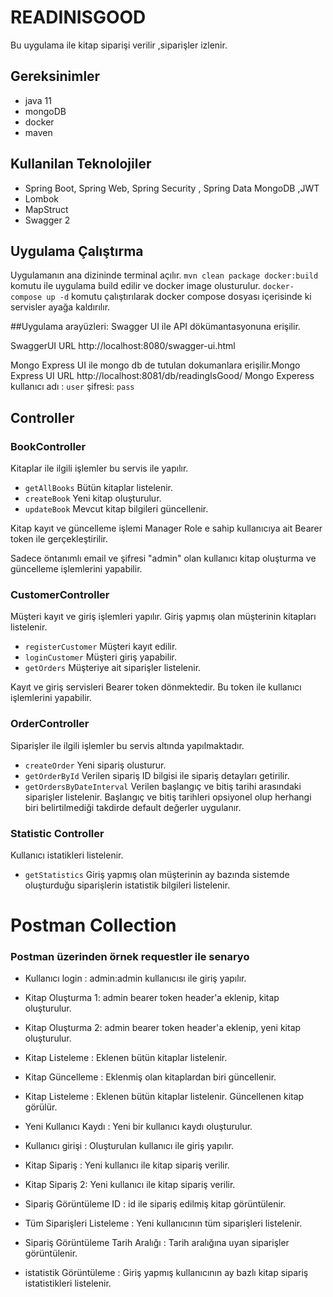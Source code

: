 # READINISGOOD

Bu uygulama ile kitap siparişi verilir ,siparişler izlenir.

## Gereksinimler
* java 11
* mongoDB
* docker
* maven

## Kullanilan Teknolojiler

* Spring Boot, Spring Web, Spring Security , Spring Data MongoDB ,JWT
* Lombok
* MapStruct
* Swagger 2


## Uygulama Çalıştırma

Uygulamanın ana dizininde terminal açılır.
`mvn clean package docker:build` komutu ile uygulama build edilir ve docker image olusturulur.
`docker-compose up -d` komutu çalıştırılarak docker compose dosyası içerisinde ki servisler ayağa kaldırılır.

##Uygulama arayüzleri:
Swagger UI ile API dökümantasyonuna erişilir.

SwaggerUI URL http://localhost:8080/swagger-ui.html

Mongo Express UI ile mongo db de tutulan dokumanlara erişilir.Mongo Express UI URL http://localhost:8081/db/readingIsGood/
Mongo Experess kullanıcı adı : `user` şifresi: `pass`

## Controller
### BookController 
Kitaplar ile ilgili işlemler bu servis ile yapılır.
* `getAllBooks` Bütün kitaplar listelenir.
* `createBook` Yeni kitap oluşturulur.
* `updateBook` Mevcut kitap bilgileri güncellenir.										   

Kitap kayıt ve güncelleme işlemi Manager Role e sahip kullanıcıya ait Bearer token ile gerçekleştirilir.

Sadece öntanımlı email ve şifresi "admin" olan kullanıcı kitap oluşturma ve güncelleme işlemlerini yapabilir.

### CustomerController
Müşteri kayıt ve giriş işlemleri yapılır. Giriş yapmış olan müşterinin kitapları listelenir.

* `registerCustomer` Müşteri kayıt edilir.
* `loginCustomer` Müşteri giriş yapabilir.
* `getOrders` Müşteriye ait siparişler listelenir.

Kayıt ve giriş servisleri Bearer token dönmektedir. Bu token ile kullanıcı işlemlerini yapabilir.

### OrderController
Siparişler ile ilgili işlemler bu servis altında yapılmaktadır.

* `createOrder` Yeni sipariş olusturur.
* `getOrderById` Verilen sipariş ID bilgisi ile sipariş detayları getirilir.
* `getOrdersByDateInterval` Verilen başlangıç ve bitiş tarihi arasındaki siparişler listelenir. Başlangıç ve bitiş tarihleri opsiyonel olup herhangi biri belirtilmediği takdirde default değerler uygulanır.

### Statistic Controller
Kullanıcı istatikleri listelenir.
* `getStatistics` Giriş yapmış olan müşterinin ay bazında sistemde oluşturduğu siparişlerin istatistik bilgileri listelenir.

# Postman Collection
### Postman üzerinden örnek requestler ile senaryo

* Kullanıcı login : admin:admin kullanıcısı ile giriş yapılır.

* Kitap Oluşturma 1: admin bearer token header'a eklenip, kitap oluşturulur.

* Kitap Oluşturma 2: admin bearer token header'a eklenip, yeni kitap oluşturulur.

* Kitap Listeleme : Eklenen bütün kitaplar listelenir.

* Kitap Güncelleme : Eklenmiş olan kitaplardan biri güncellenir.

* Kitap Listeleme : Eklenen bütün kitaplar listelenir. Güncellenen kitap görülür.

* Yeni Kullanıcı Kaydı : Yeni bir kullanıcı kaydı oluşturulur.

* Kullanıcı girişi : Oluşturulan kullanıcı ile giriş yapılır.

* Kitap Sipariş : Yeni kullanıcı ile kitap sipariş verilir.
  
* Kitap Sipariş 2: Yeni kullanıcı ile kitap sipariş verilir.

* Sipariş Görüntüleme ID : id ile sipariş edilmiş kitap görüntülenir.

* Tüm Siparişleri Listeleme : Yeni kullanıcının tüm siparişleri listelenir.

* Sipariş Görüntüleme Tarih Aralığı : Tarih aralığına uyan siparişler görüntülenir.

* istatistik Görüntüleme : Giriş yapmış kullanıcının ay bazlı kitap sipariş istatistikleri listelenir.
